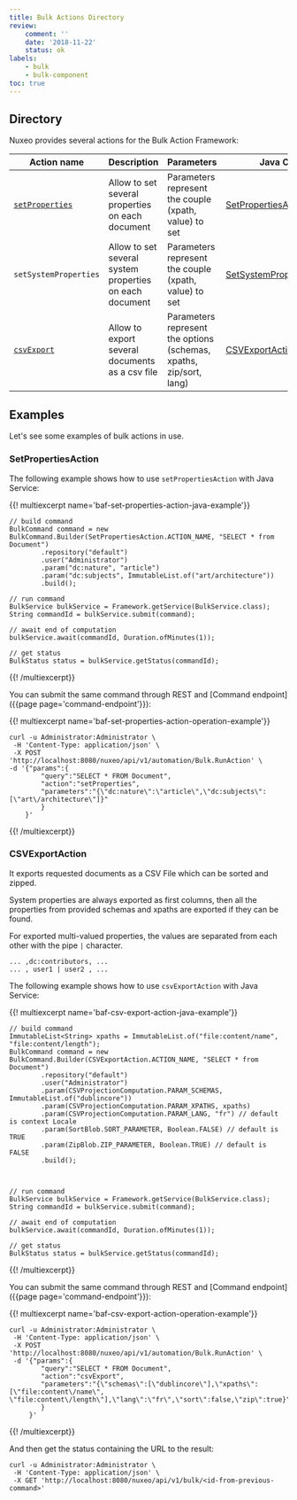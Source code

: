 ```yaml
---
title: Bulk Actions Directory
review:
    comment: ''
    date: '2018-11-22'
    status: ok
labels:
    - bulk
    - bulk-component
toc: true
---
```


## Directory

Nuxeo provides several actions for the Bulk Action Framework:

| Action name                             | Description                                             | Parameters                                                         | Java Class                                                                                                                                      |
| --------------------------------------- | ------------------------------------------------------- | ------------------------------------------------------------------ | ----------------------------------------------------------------------------------------------------------------------------------------------- |
| [`setProperties`](#setpropertiesaction) | Allow to set several properties on each document        | Parameters represent the couple (xpath, value) to set              | [SetPropertiesAction](http://community.nuxeo.com/api/nuxeo/latest/javadoc/org/nuxeo/ecm/core/bulk/action/SetPropertiesAction.html)              |
| `setSystemProperties`                   | Allow to set several system properties on each document | Parameters represent the couple (xpath, value) to set              | [SetSystemPropertiesAction](http://community.nuxeo.com/api/nuxeo/latest/javadoc/org/nuxeo/ecm/core/bulk/action/SetSystemPropertiesAction.html)  |
| [`csvExport`](#csvexportaction)         | Allow to export several documents as a csv file         | Parameters represent the options (schemas, xpaths, zip/sort, lang) | [CSVExportAction](http://community.nuxeo.com/api/nuxeo/latest/javadoc/org/nuxeo/ecm/platform/csv/export/action/CSVExportAction.html)            |

## Examples

Let's see some examples of bulk actions in use.

### SetPropertiesAction

The following example shows how to use `setPropertiesAction` with Java Service:

{{! multiexcerpt name='baf-set-properties-action-java-example'}}
```
// build command
BulkCommand command = new BulkCommand.Builder(SetPropertiesAction.ACTION_NAME, "SELECT * from Document")
        .repository("default")
        .user("Administrator")
        .param("dc:nature", "article")
        .param("dc:subjects", ImmutableList.of("art/architecture"))
        .build();

// run command
BulkService bulkService = Framework.getService(BulkService.class);
String commandId = bulkService.submit(command);

// await end of computation
bulkService.await(commandId, Duration.ofMinutes(1));

// get status
BulkStatus status = bulkService.getStatus(commandId);
```
{{! /multiexcerpt}}

You can submit the same command through REST and [Command endpoint]({{page page='command-endpoint'}}):

{{! multiexcerpt name='baf-set-properties-action-operation-example'}}
```
curl -u Administrator:Administrator \
 -H 'Content-Type: application/json' \
 -X POST 'http://localhost:8080/nuxeo/api/v1/automation/Bulk.RunAction' \
-d '{"params":{
        "query":"SELECT * FROM Document",
        "action":"setProperties",
        "parameters":"{\"dc:nature\":\"article\",\"dc:subjects\":[\"art\/architecture\"]}"
        }
    }'
```
{{! /multiexcerpt}}

### CSVExportAction

It exports requested documents as a CSV File which can be sorted and zipped.

System properties are always exported as first columns, then all the properties from provided schemas and xpaths are exported if they can be found.

For exported multi-valued properties, the values are separated from each other with the pipe `|` character.

```
... ,dc:contributors, ...
... , user1 | user2 , ...
```

The following example shows how to use `csvExportAction` with Java Service:

{{! multiexcerpt name='baf-csv-export-action-java-example'}}
```
// build command
ImmutableList<String> xpaths = ImmutableList.of("file:content/name", "file:content/length");
BulkCommand command = new BulkCommand.Builder(CSVExportAction.ACTION_NAME, "SELECT * from Document")
        .repository("default")
        .user("Administrator")
        .param(CSVProjectionComputation.PARAM_SCHEMAS, ImmutableList.of("dublincore"))
        .param(CSVProjectionComputation.PARAM_XPATHS, xpaths)
        .param(CSVProjectionComputation.PARAM_LANG, "fr") // default is context Locale
        .param(SortBlob.SORT_PARAMETER, Boolean.FALSE) // default is TRUE
        .param(ZipBlob.ZIP_PARAMETER, Boolean.TRUE) // default is FALSE
        .build();



// run command
BulkService bulkService = Framework.getService(BulkService.class);
String commandId = bulkService.submit(command);

// await end of computation
bulkService.await(commandId, Duration.ofMinutes(1));

// get status
BulkStatus status = bulkService.getStatus(commandId);
```
{{! /multiexcerpt}}

You can submit the same command through REST and [Command endpoint]({{page page='command-endpoint'}}):

{{! multiexcerpt name='baf-csv-export-action-operation-example'}}
```
curl -u Administrator:Administrator \
 -H 'Content-Type: application/json' \
 -X POST 'http://localhost:8080/nuxeo/api/v1/automation/Bulk.RunAction' \
 -d '{"params":{
        "query":"SELECT * FROM Document",
        "action":"csvExport",
        "parameters":"{\"schemas\":[\"dublincore\"],\"xpaths\":[\"file:content\/name\", \"file:content\/length\"],\"lang\":\"fr\",\"sort\":false,\"zip\":true}"
	    }
     }'

```
{{! /multiexcerpt}}

And then get the status containing the URL to the result:

```
curl -u Administrator:Administrator \
 -H 'Content-Type: application/json' \
 -X GET 'http://localhost:8080/nuxeo/api/v1/bulk/<id-from-previous-command>'
```
